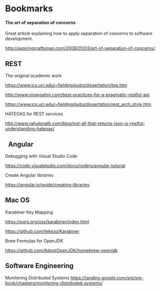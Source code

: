 Bookmarks
=========

#### The art of separation of concerns
Great article explaining how to apply separation of concerns to software development.

http://aspiringcraftsman.com/2008/01/03/art-of-separation-of-concerns/

REST
----
The original academic work

https://www.ics.uci.edu/~fielding/pubs/dissertation/top.htm

http://www.vinaysahni.com/best-practices-for-a-pragmatic-restful-api

https://www.ics.uci.edu/~fielding/pubs/dissertation/rest_arch_style.htm

HATEOAS for REST services

http://www.rahulpnath.com/blog/not-all-that-returns-json-is-restful-understanding-hateoas/

 
Angular
-------
Debugging with Visual Studio Code

https://code.visualstudio.com/docs/nodejs/angular-tutorial

Create Angular libraries

https://angular.io/guide/creating-libraries

Mac OS
------

Karabiner Key Mapping

https://pqrs.org/osx/karabiner/index.html

https://github.com/tekezo/Karabiner


Brew Formulas for OpenJDK

https://github.com/AdoptOpenJDK/homebrew-openjdk

Software Engineering
--------------------
Monitoring Distributed Systems
https://landing.google.com/sre/sre-book/chapters/monitoring-distributed-systems/
